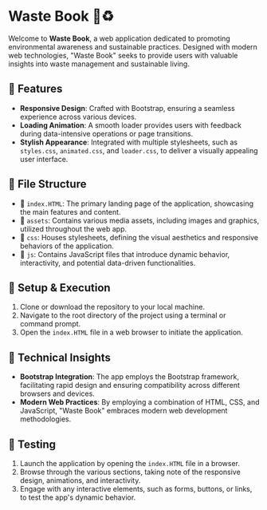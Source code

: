 
# Waste Book 📖♻️

Welcome to **Waste Book**, a web application dedicated to promoting environmental awareness and sustainable practices. Designed with modern web technologies, "Waste Book" seeks to provide users with valuable insights into waste management and sustainable living.

## 🚀 Features

- **Responsive Design**: Crafted with Bootstrap, ensuring a seamless experience across various devices.
- **Loading Animation**: A smooth loader provides users with feedback during data-intensive operations or page transitions.
- **Stylish Appearance**: Integrated with multiple stylesheets, such as `styles.css`, `animated.css`, and `loader.css`, to deliver a visually appealing user interface.

## 📁 File Structure

- 📄 `index.HTML`: The primary landing page of the application, showcasing the main features and content.
- 📂 `assets`: Contains various media assets, including images and graphics, utilized throughout the web app.
- 📂 `css`: Houses stylesheets, defining the visual aesthetics and responsive behaviors of the application.
- 📂 `js`: Contains JavaScript files that introduce dynamic behavior, interactivity, and potential data-driven functionalities.

## 🔧 Setup & Execution

1. Clone or download the repository to your local machine.
2. Navigate to the root directory of the project using a terminal or command prompt.
3. Open the `index.HTML` file in a web browser to initiate the application.

## 🧠 Technical Insights

- **Bootstrap Integration**: The app employs the Bootstrap framework, facilitating rapid design and ensuring compatibility across different browsers and devices.
- **Modern Web Practices**: By employing a combination of HTML, CSS, and JavaScript, "Waste Book" embraces modern web development methodologies.

## 🧪 Testing

1. Launch the application by opening the `index.HTML` file in a browser.
2. Browse through the various sections, taking note of the responsive design, animations, and interactivity.
3. Engage with any interactive elements, such as forms, buttons, or links, to test the app's dynamic behavior.
